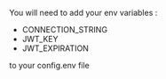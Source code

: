 You will need to add your env variables : 
 - CONNECTION_STRING
 - JWT_KEY
 - JWT_EXPIRATION

to your config.env file



